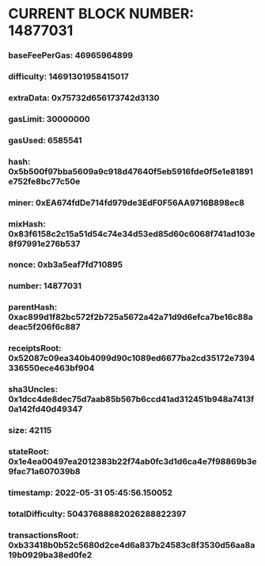 # CURRENT BLOCK NUMBER: 14877031

### baseFeePerGas: 46965964899
### difficulty: 14691301958415017
### extraData: 0x75732d656173742d3130
### gasLimit: 30000000
### gasUsed: 6585541
### hash: 0x5b500f97bba5609a9c918d47640f5eb5916fde0f5e1e81891e752fe8bc77c50e
### miner: 0xEA674fdDe714fd979de3EdF0F56AA9716B898ec8
### mixHash: 0x83f6158c2c15a51d54c74e34d53ed85d60c6068f741ad103e8f97991e276b537
### nonce: 0xb3a5eaf7fd710895
### number: 14877031
### parentHash: 0xac899d1f82bc572f2b725a5672a42a71d9d6efca7be16c88adeac5f206f6c887
### receiptsRoot: 0x52087c09ea340b4099d90c1089ed6677ba2cd35172e7394336550ece463bf904
### sha3Uncles: 0x1dcc4de8dec75d7aab85b567b6ccd41ad312451b948a7413f0a142fd40d49347
### size: 42115
### stateRoot: 0x1e4ea00497ea2012383b22f74ab0fc3d1d6ca4e7f98869b3e9fac71a607039b8
### timestamp: 2022-05-31 05:45:56.150052
### totalDifficulty: 50437688882026288822397
### transactionsRoot: 0xb33418b0b52c5680d2ce4d6a837b24583c8f3530d56aa8a19b0929ba38ed0fe2
